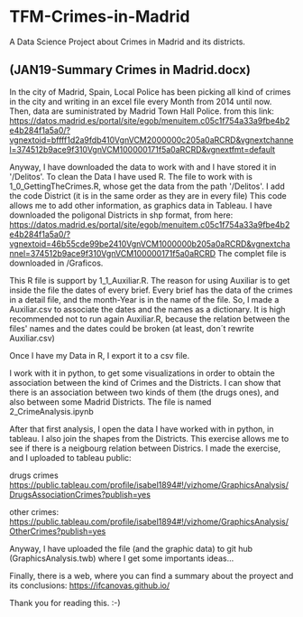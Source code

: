 # TFM-Crimes-in-Madrid
A Data Science Project about Crimes in Madrid and its districts.

(JAN19-Summary Crimes in Madrid.docx)
-------------------------------------------------------------------------

In the city of Madrid, Spain, Local Police has been picking all kind of crimes in the city and writing in an excel file every Month from 2014 until now.
Then, data are suministrated by Madrid Town Hall Police. from this link: 
https://datos.madrid.es/portal/site/egob/menuitem.c05c1f754a33a9fbe4b2e4b284f1a5a0/?vgnextoid=bffff1d2a9fdb410VgnVCM2000000c205a0aRCRD&vgnextchannel=374512b9ace9f310VgnVCM100000171f5a0aRCRD&vgnextfmt=default


Anyway, I have downloaded the data to work with and I have stored it in '/Delitos'.
To clean the Data I have used R. The file to work with is 1_0_GettingTheCrimes.R, whose get the data from the path '/Delitos'.
I add the code District (it is in the same order as they are in every file)
This code allows me to add other information, as graphics data in Tableau.
I have downloaded the poligonal Districts in shp format, from here:
https://datos.madrid.es/portal/site/egob/menuitem.c05c1f754a33a9fbe4b2e4b284f1a5a0/?vgnextoid=46b55cde99be2410VgnVCM1000000b205a0aRCRD&vgnextchannel=374512b9ace9f310VgnVCM100000171f5a0aRCRD
The complet file is downloaded in /Graficos.

This R file is support by 1_1_Auxiliar.R.
The reason for using Auxiliar is to get inside the file the dates of every brief.
Every brief has the data of the crimes in a detail file, and the month-Year is in the name of the file. So, I made a Auxiliar.csv to associate the dates and the names as a dictionary.
It is high recommended not to run again Auxiliar.R, because the relation between the files' names and the dates could be broken (at least, don´t rewrite Auxiliar.csv) 

Once I have my Data in R, I export it to a csv file.

I work with it in python, to get some visualizations in order to obtain the association between the kind of Crimes and the Districts.
I can show that there is an association between two kinds of them (the drugs ones), and also between some Madrid Districts.
The file is named 2_CrimeAnalysis.ipynb

After that first analysis, I open the data I have worked with in python, in tableau. I also join the shapes from the Districts. This exercise allows me to see if there is a neigbourg relation between Districs. I made the exercise, and I uploaded to tableau public:

drugs crimes
https://public.tableau.com/profile/isabel1894#!/vizhome/GraphicsAnalysis/DrugsAssociationCrimes?publish=yes

other crimes: 
https://public.tableau.com/profile/isabel1894#!/vizhome/GraphicsAnalysis/OtherCrimes?publish=yes

Anyway, I have uploaded the file (and the graphic data) to git hub (GraphicsAnalysis.twb) where I get some importants ideas...

Finally, there is a web, where you can find a summary about the proyect and its conclusions: https://ifcanovas.github.io/

Thank you for reading this. :-)
